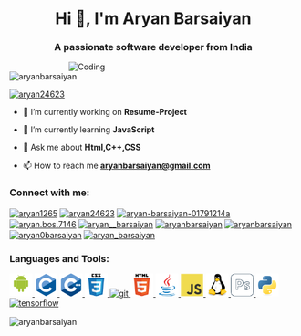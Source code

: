 <h1 align="center">Hi 👋, I'm Aryan Barsaiyan</h1>
<h3 align="center">A passionate software developer from India</h3>
<img align="right" alt="Coding" width="400" src="https://cdn.dribbble.com/users/1162077/screenshots/3848914/programmer.gif">

<p align="left"> <img src="https://komarev.com/ghpvc/?username=aryanbarsaiyan&label=Profile%20views&color=0e75b6&style=flat" alt="aryanbarsaiyan" /> </p>

<p align="left"> <a href="https://twitter.com/aryan24623" target="blank"><img src="https://img.shields.io/twitter/follow/aryan24623?logo=twitter&style=for-the-badge" alt="aryan24623" /></a> </p>

- 🔭 I’m currently working on **Resume-Project**

- 🌱 I’m currently learning **JavaScript**

- 💬 Ask me about **Html,C++,CSS**

- 📫 How to reach me **aryanbarsaiyan@gmail.com**

<h3 align="left">Connect with me:</h3>
<p align="left">
<a href="https://codepen.io/aryan1265" target="blank"><img align="center" src="https://raw.githubusercontent.com/rahuldkjain/github-profile-readme-generator/master/src/images/icons/Social/codepen.svg" alt="aryan1265" height="30" width="40" /></a>
<a href="https://twitter.com/aryan24623" target="blank"><img align="center" src="https://raw.githubusercontent.com/rahuldkjain/github-profile-readme-generator/master/src/images/icons/Social/twitter.svg" alt="aryan24623" height="30" width="40" /></a>
<a href="https://linkedin.com/in/aryan-barsaiyan-01791214a" target="blank"><img align="center" src="https://raw.githubusercontent.com/rahuldkjain/github-profile-readme-generator/master/src/images/icons/Social/linked-in-alt.svg" alt="aryan-barsaiyan-01791214a" height="30" width="40" /></a>
<a href="https://fb.com/aryan.bos.7146" target="blank"><img align="center" src="https://raw.githubusercontent.com/rahuldkjain/github-profile-readme-generator/master/src/images/icons/Social/facebook.svg" alt="aryan.bos.7146" height="30" width="40" /></a>
<a href="https://instagram.com/aryan__barsaiyan" target="blank"><img align="center" src="https://raw.githubusercontent.com/rahuldkjain/github-profile-readme-generator/master/src/images/icons/Social/instagram.svg" alt="aryan__barsaiyan" height="30" width="40" /></a>
<a href="https://www.codechef.com/users/aryanbarsaiyan" target="blank"><img align="center" src="https://cdn.jsdelivr.net/npm/simple-icons@3.1.0/icons/codechef.svg" alt="aryanbarsaiyan" height="30" width="40" /></a>
<a href="https://www.hackerrank.com/aryanbarsaiyan" target="blank"><img align="center" src="https://raw.githubusercontent.com/rahuldkjain/github-profile-readme-generator/master/src/images/icons/Social/hackerrank.svg" alt="aryanbarsaiyan" height="30" width="40" /></a>
<a href="https://codeforces.com/profile/aryan0barsaiyan" target="blank"><img align="center" src="https://raw.githubusercontent.com/rahuldkjain/github-profile-readme-generator/master/src/images/icons/Social/codeforces.svg" alt="aryan0barsaiyan" height="30" width="40" /></a>
<a href="https://www.leetcode.com/aryan_barsaiyan" target="blank"><img align="center" src="https://raw.githubusercontent.com/rahuldkjain/github-profile-readme-generator/master/src/images/icons/Social/leet-code.svg" alt="aryan_barsaiyan" height="30" width="40" /></a>
</p>

<h3 align="left">Languages and Tools:</h3>
<p align="left"> <a href="https://developer.android.com" target="_blank" rel="noreferrer"> <img src="https://raw.githubusercontent.com/devicons/devicon/master/icons/android/android-original-wordmark.svg" alt="android" width="40" height="40"/> </a> <a href="https://www.cprogramming.com/" target="_blank" rel="noreferrer"> <img src="https://raw.githubusercontent.com/devicons/devicon/master/icons/c/c-original.svg" alt="c" width="40" height="40"/> </a> <a href="https://www.w3schools.com/cpp/" target="_blank" rel="noreferrer"> <img src="https://raw.githubusercontent.com/devicons/devicon/master/icons/cplusplus/cplusplus-original.svg" alt="cplusplus" width="40" height="40"/> </a> <a href="https://www.w3schools.com/css/" target="_blank" rel="noreferrer"> <img src="https://raw.githubusercontent.com/devicons/devicon/master/icons/css3/css3-original-wordmark.svg" alt="css3" width="40" height="40"/> </a> <a href="https://git-scm.com/" target="_blank" rel="noreferrer"> <img src="https://www.vectorlogo.zone/logos/git-scm/git-scm-icon.svg" alt="git" width="40" height="40"/> </a> <a href="https://www.w3.org/html/" target="_blank" rel="noreferrer"> <img src="https://raw.githubusercontent.com/devicons/devicon/master/icons/html5/html5-original-wordmark.svg" alt="html5" width="40" height="40"/> </a> <a href="https://www.java.com" target="_blank" rel="noreferrer"> <img src="https://raw.githubusercontent.com/devicons/devicon/master/icons/java/java-original.svg" alt="java" width="40" height="40"/> </a> <a href="https://developer.mozilla.org/en-US/docs/Web/JavaScript" target="_blank" rel="noreferrer"> <img src="https://raw.githubusercontent.com/devicons/devicon/master/icons/javascript/javascript-original.svg" alt="javascript" width="40" height="40"/> </a> <a href="https://www.linux.org/" target="_blank" rel="noreferrer"> <img src="https://raw.githubusercontent.com/devicons/devicon/master/icons/linux/linux-original.svg" alt="linux" width="40" height="40"/> </a> <a href="https://www.photoshop.com/en" target="_blank" rel="noreferrer"> <img src="https://raw.githubusercontent.com/devicons/devicon/master/icons/photoshop/photoshop-line.svg" alt="photoshop" width="40" height="40"/> </a> <a href="https://www.python.org" target="_blank" rel="noreferrer"> <img src="https://raw.githubusercontent.com/devicons/devicon/master/icons/python/python-original.svg" alt="python" width="40" height="40"/> </a> <a href="https://www.tensorflow.org" target="_blank" rel="noreferrer"> <img src="https://www.vectorlogo.zone/logos/tensorflow/tensorflow-icon.svg" alt="tensorflow" width="40" height="40"/> </a> </p>





<p><img align="center" src="https://github-readme-streak-stats.herokuapp.com/?user=aryanbarsaiyan&" alt="aryanbarsaiyan" /></p>
